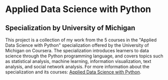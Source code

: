 # Applied Data Science with Python

## Specialization by University of Michigan

This project is a collection of my work from the 5 courses in the "Applied Data Science with Python" specialization offered by the University of Michigan on Coursera. The specialization introduces learners to data science through the Python programming language, and covers topics such as statistical analysis, machine learning, information visualization, text analysis, and social network analysis. For more information about the specialization and its courses: [Applied Data Science with Python](https://online.umich.edu/series/applied-data-science-with-python/).